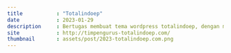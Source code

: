 ```yaml
---
title           : "Totalindoep"
date            : 2023-01-29
description     : Bertugas membuat tema wordpress totalindoep, dengan menggunakan elementor sebagai front end dan membuat kostum plugin widget elementor untuk tema.
site            : http://timpengurus-totalindoep.com/
thumbnail       : assets/post/2023-totalindoep.com.png
---
```

